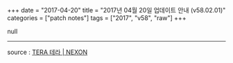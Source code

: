 +++
date = "2017-04-20"
title = "2017년 04월 20일 업데이트 안내 (v58.02.01)"
categories = ["patch notes"]
tags = ["2017", "v58", "raw"]
+++

null

----

source : [TERA 테라 | NEXON](http://tera.nexon.com/news/update/view.aspx?n4articlesn=274)
